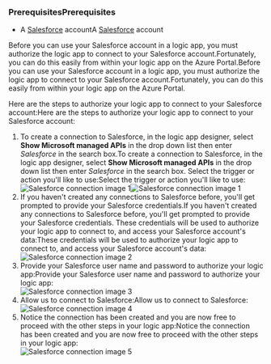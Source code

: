 ### <a name="prerequisites"></a><span data-ttu-id="c0135-101">Prerequisites</span><span class="sxs-lookup"><span data-stu-id="c0135-101">Prerequisites</span></span>
* <span data-ttu-id="c0135-102">A [Salesforce](https://salesforce.com) account</span><span class="sxs-lookup"><span data-stu-id="c0135-102">A [Salesforce](https://salesforce.com) account</span></span>  

<span data-ttu-id="c0135-103">Before you can use your Salesforce account in a logic app, you must authorize the logic app to connect to your Salesforce account.Fortunately, you can do this easily from within your logic app on the Azure Portal.</span><span class="sxs-lookup"><span data-stu-id="c0135-103">Before you can use your Salesforce account in a logic app, you must authorize the logic app to connect to your Salesforce account.Fortunately, you can do this easily from within your logic app on the Azure Portal.</span></span>  

<span data-ttu-id="c0135-104">Here are the steps to authorize your logic app to connect to your Salesforce account:</span><span class="sxs-lookup"><span data-stu-id="c0135-104">Here are the steps to authorize your logic app to connect to your Salesforce account:</span></span>  

1. <span data-ttu-id="c0135-105">To create a connection to Salesforce, in the logic app designer, select **Show Microsoft managed APIs** in the drop down list then enter *Salesforce* in the search box.</span><span class="sxs-lookup"><span data-stu-id="c0135-105">To create a connection to Salesforce, in the logic app designer, select **Show Microsoft managed APIs** in the drop down list then enter *Salesforce* in the search box.</span></span> <span data-ttu-id="c0135-106">Select the trigger or action you'll like to use:</span><span class="sxs-lookup"><span data-stu-id="c0135-106">Select the trigger or action you'll like to use:</span></span>  
   <span data-ttu-id="c0135-107">![Salesforce connection image 1](https://docstestmedia1.blob.core.windows.net/azure-media/includes/media/connectors-create-api-salesforce/salesforce-1.png)</span><span class="sxs-lookup"><span data-stu-id="c0135-107">![Salesforce connection image 1](https://docstestmedia1.blob.core.windows.net/azure-media/includes/media/connectors-create-api-salesforce/salesforce-1.png)</span></span>  
2. <span data-ttu-id="c0135-108">If you haven't created any connections to Salesforce before, you'll get prompted to provide your Salesforce credentials.</span><span class="sxs-lookup"><span data-stu-id="c0135-108">If you haven't created any connections to Salesforce before, you'll get prompted to provide your Salesforce credentials.</span></span> <span data-ttu-id="c0135-109">These credentials will be used to authorize your logic app to connect to, and access your Salesforce account's data:</span><span class="sxs-lookup"><span data-stu-id="c0135-109">These credentials will be used to authorize your logic app to connect to, and access your Salesforce account's data:</span></span>  
   ![Salesforce connection image 2](https://docstestmedia1.blob.core.windows.net/azure-media/includes/media/connectors-create-api-salesforce/salesforce-2.png)  
3. <span data-ttu-id="c0135-111">Provide your Salesforce user name and password to authorize your logic app:</span><span class="sxs-lookup"><span data-stu-id="c0135-111">Provide your Salesforce user name and password to authorize your logic app:</span></span>  
   ![Salesforce connection image 3](https://docstestmedia1.blob.core.windows.net/azure-media/includes/media/connectors-create-api-salesforce/salesforce-3.png)  
4. <span data-ttu-id="c0135-113">Allow us to connect to Salesforce:</span><span class="sxs-lookup"><span data-stu-id="c0135-113">Allow us to connect to Salesforce:</span></span>  
   ![Salesforce connection image 4](https://docstestmedia1.blob.core.windows.net/azure-media/includes/media/connectors-create-api-salesforce/salesforce-4.png)  
5. <span data-ttu-id="c0135-115">Notice the connection has been created and you are now free to proceed with the other steps in your logic app:</span><span class="sxs-lookup"><span data-stu-id="c0135-115">Notice the connection has been created and you are now free to proceed with the other steps in your logic app:</span></span>  
   ![Salesforce connection image 5](https://docstestmedia1.blob.core.windows.net/azure-media/includes/media/connectors-create-api-salesforce/salesforce-5.png)  






